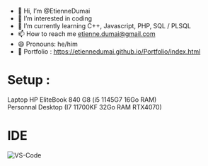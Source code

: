 - 👋 Hi, I’m @EtienneDumai
- 👀 I’m interested in coding
- 🌱 I’m currently learning C++, Javascript, PHP, SQL / PLSQL
- 📫 How to reach me etienne.dumai@gmail.com
- 😄 Pronouns: he/him
- 📖 Portfolio : https://etiennedumai.github.io/Portfolio/index.html

# Setup : 
Laptop HP EliteBook 840 G8 (i5 1145G7 16Go RAM) \
Personnal Desktop (I7 11700KF 32Go RAM RTX4070)
# IDE
![VS-Code](https://skillicons.dev/icons?i=vscode)
<!---
EtienneDumai/EtienneDumai is a ✨ special ✨ repository because its `README.md` (this file) appears on your GitHub profile.
You can click the Preview link to take a look at your changes.
--->
